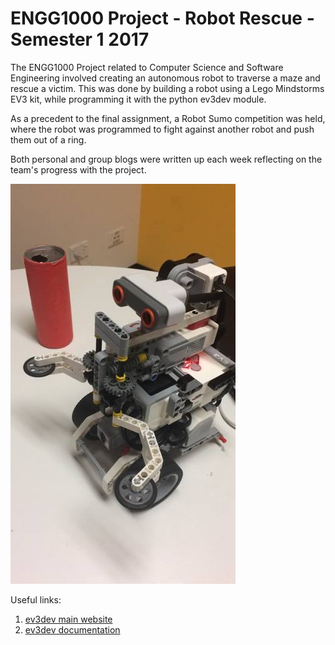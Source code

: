 # ENGG1000 Project - Robot Rescue - Semester 1 2017

The ENGG1000 Project related to Computer Science and Software Engineering involved creating an autonomous robot to traverse a maze and rescue a victim. This was done by building a robot using a Lego Mindstorms EV3 kit, while programming it with the python ev3dev module.

As a precedent to the final assignment, a Robot Sumo competition was held, where the robot was programmed to fight against another robot and push them out of a ring.

Both personal and group blogs were written up each week reflecting on the team's progress with the project.

![Robot at the end of the assessment](robot.jpg)

Useful links:

  1. [ev3dev main website](http://www.ev3dev.org/)
  2. [ev3dev documentation](http://python-ev3dev.readthedocs.io/en/stable/)
  
